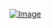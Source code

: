 [![Image](https://user-images.githubusercontent.com/78029145/134647176-cf3ff3bb-a8c7-436c-a00d-43a1c7005edd.jpg)](https://drive.google.com/file/d/15c6kqH_7VVc0qhndy3ydgP_da1bm2Yss/view?usp=sharing)
